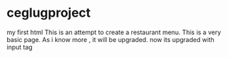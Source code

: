 # ceglugproject
my first html
This is an attempt to create a restaurant menu.
This is a very basic page. As i know more , it will be upgraded.
now its upgraded with input tag
